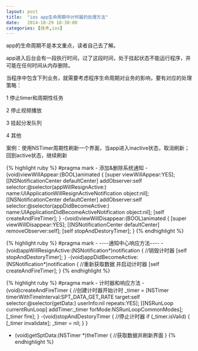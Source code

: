 ```yaml
---
layout: post
title:  "ios app生命周期中计时器的处理方法"
date:   2014-10-29 10:30:00
categories: [技术,ios]
---
```


app的生命周期不是本文重点，读者自己去了解。

app进入后台会有一段执行时间，过了这段时间，处于挂起状态不能运行程序，并可能在任何时间从内存删除。

当程序中包含下列业务，就需要考虑程序生命周期对业务的影响，要有对应的处理策略：

1 停止timer和周期性任务

2 停止视频播放

3 挂起分发队列

4 其他

案例：使用NSTimer周期性刷新一个界面，当app进入inactive状态，取消刷新；回到active状态，继续刷新

{% highlight ruby %}
#pragma mark - 添加&删除系统通知
-(void)viewWillAppear:(BOOL)animated
{
    [super viewWillAppear:YES];
    [[NSNotificationCenter defaultCenter] addObserver:self selector:@selector(appWillResignActive:) name:UIApplicationWillResignActiveNotification object:nil];
    [[NSNotificationCenter defaultCenter] addObserver:self selector:@selector(appDidBecomeActive:) name:UIApplicationDidBecomeActiveNotification object:nil];
    [self createAndFireTimer];
}
-(void)viewWillDisappear:(BOOL)animated
{
    [super viewWillDisappear:YES];
    [[NSNotificationCenter defaultCenter] removeObserver:self];
    [self stopAndDestoryTimer];
}
{% endhighlight %}

{% highlight ruby %}
#pragma mark - ----通知中心响应方法----
-(void)appWillResignActive:(NSNotification*)notification
{
    //销毁计时器
    [self stopAndDestoryTimer];
}
-(void)appDidBecomeActive:(NSNotification*)notification
{
    //重新获取数据 并启动计时器
    [self createAndFireTimer];
}
{% endhighlight %}

{% highlight ruby %}
#pragma mark - 计时器和响应方法
-(void)createAndFireTimer
{
    //创建计时器开始计时
    _timer = [NSTimer timerWithTimeInterval:SPT_DATA_GET_RATE target:self selector:@selector(getData:) userInfo:nil repeats:YES];
    [[NSRunLoop currentRunLoop] addTimer:_timer forMode:NSRunLoopCommonModes];
    [_timer fire];
}
-(void)stopAndDestoryTimer
{
    //停止计时器
    if (_timer.isValid) {
        [_timer invalidate];
        _timer = nil;
    }
}
- (void)getSptData:(NSTimer *)theTimer
{
    //获取数据并刷新界面
}
{% endhighlight %}
